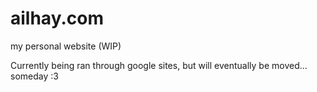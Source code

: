 # ailhay.com
my personal website (WIP)

Currently being ran through google sites, but will eventually be moved... someday :3
